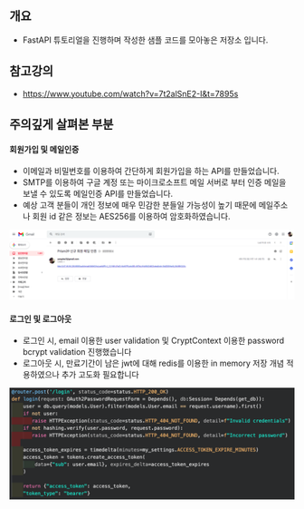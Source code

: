## 개요
- FastAPI 튜토리얼을 진행하며 작성한 샘플 코드를 모아놓은 저장소 입니다.



## 참고강의
- https://www.youtube.com/watch?v=7t2alSnE2-I&t=7895s



## 주의깊게 살펴본 부분

#### 회원가입 및 메일인증

- 이메일과 비밀번호를 이용하여 간단하게 회원가입을 하는 API를 만들었습니다.
- SMTP를 이용하여 구글 계정 또는 마이크로소프트 메일 서버로 부터 인증 메일을 보낼 수 있도록 메일인증 API를 만들었습니다.
- 예상 고객 분들이 개인 정보에 매우 민감한 분들일 가능성이 높기 때문에 메일주소나 회원 id 같은 정보는 AES256를 이용하여 암호화하였습니다.

![PRISM39%E1%84%8B%E1%85%A6%E1%84%89%E1%85%A5%E1%84%82%E1%85%B3%E1%86%AB%20%E1%84%8B%E1%85%B5%E1%84%85%E1%85%A5%E1%86%AB%20%E1%84%8B%E1%85%B5%E1%86%AF%E1%84%8B%E1%85%B5%20%E1%84%8B%E1%85%B5%E1%86%BB%E1%84%8B%E1%85%A5%E1%86%BB%E1%84%89%E1%85%B3%E1%86%B8%E1%84%82%E1%85%B5%E1%84%83%E1%85%A1%20-%20%E1%84%87%E1%85%A2%E1%86%A8%E1%84%8B%E1%85%A6%E1%86%AB%E1%84%83%20a180d0b17ec348be9ca89763da963dc0/_2021-07-01_12-29-04.png](PRISM39%E1%84%8B%E1%85%A6%E1%84%89%E1%85%A5%E1%84%82%E1%85%B3%E1%86%AB%20%E1%84%8B%E1%85%B5%E1%84%85%E1%85%A5%E1%86%AB%20%E1%84%8B%E1%85%B5%E1%86%AF%E1%84%8B%E1%85%B5%20%E1%84%8B%E1%85%B5%E1%86%BB%E1%84%8B%E1%85%A5%E1%86%BB%E1%84%89%E1%85%B3%E1%86%B8%E1%84%82%E1%85%B5%E1%84%83%E1%85%A1%20-%20%E1%84%87%E1%85%A2%E1%86%A8%E1%84%8B%E1%85%A6%E1%86%AB%E1%84%83%20a180d0b17ec348be9ca89763da963dc0/_2021-07-01_12-29-04.png)

#### 로그인 및 로그아웃

- 로그인 시, email 이용한 user validation 및 CryptContext 이용한 password bcrypt validation 진행했습니다
- 로그아웃 시, 만료기간이 남은 jwt에 대해 redis를 이용한 in memory 저장 개념 적용하였으나 추가 고도화 필요합니다

![PRISM39%E1%84%8B%E1%85%A6%E1%84%89%E1%85%A5%E1%84%82%E1%85%B3%E1%86%AB%20%E1%84%8B%E1%85%B5%E1%84%85%E1%85%A5%E1%86%AB%20%E1%84%8B%E1%85%B5%E1%86%AF%E1%84%8B%E1%85%B5%20%E1%84%8B%E1%85%B5%E1%86%BB%E1%84%8B%E1%85%A5%E1%86%BB%E1%84%89%E1%85%B3%E1%86%B8%E1%84%82%E1%85%B5%E1%84%83%E1%85%A1%20-%20%E1%84%87%E1%85%A2%E1%86%A8%E1%84%8B%E1%85%A6%E1%86%AB%E1%84%83%20a180d0b17ec348be9ca89763da963dc0/Untitled.png](PRISM39%E1%84%8B%E1%85%A6%E1%84%89%E1%85%A5%E1%84%82%E1%85%B3%E1%86%AB%20%E1%84%8B%E1%85%B5%E1%84%85%E1%85%A5%E1%86%AB%20%E1%84%8B%E1%85%B5%E1%86%AF%E1%84%8B%E1%85%B5%20%E1%84%8B%E1%85%B5%E1%86%BB%E1%84%8B%E1%85%A5%E1%86%BB%E1%84%89%E1%85%B3%E1%86%B8%E1%84%82%E1%85%B5%E1%84%83%E1%85%A1%20-%20%E1%84%87%E1%85%A2%E1%86%A8%E1%84%8B%E1%85%A6%E1%86%AB%E1%84%83%20a180d0b17ec348be9ca89763da963dc0/Untitled.png)

